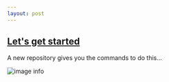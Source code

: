 ```yaml
---
layout: post
---
```


## [Let's get started](https://docs.github.com/en/github/importing-your-projects-to-github/adding-an-existing-project-to-github-using-the-command-line)

A new repository gives you the commands to do this...

![image info](./images/newrepo.jpg)